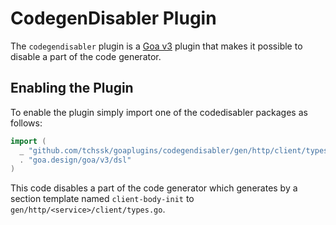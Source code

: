 # CodegenDisabler Plugin

The `codegendisabler` plugin is a [Goa v3](https://github.com/goadesign/goa/tree/v3) plugin
that makes it possible to disable a part of the code generator.

## Enabling the Plugin

To enable the plugin simply import one of the codedisabler packages as follows:

```go
import (
  _ "github.com/tchssk/goaplugins/codegendisabler/gen/http/client/types/client_body_init"
  . "goa.design/goa/v3/dsl"
)
```

This code disables a part of the code generator which generates by a section template named
`client-body-init` to `gen/http/<service>/client/types.go`.
